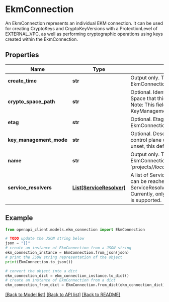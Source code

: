 # EkmConnection

An EkmConnection represents an individual EKM connection. It can be used for creating CryptoKeys and CryptoKeyVersions with a ProtectionLevel of EXTERNAL_VPC, as well as performing cryptographic operations using keys created within the EkmConnection.

## Properties

Name | Type | Description | Notes
------------ | ------------- | ------------- | -------------
**create_time** | **str** | Output only. The time at which the EkmConnection was created. | [optional] [readonly] 
**crypto_space_path** | **str** | Optional. Identifies the EKM Crypto Space that this EkmConnection maps to. Note: This field is required if KeyManagementMode is CLOUD_KMS. | [optional] 
**etag** | **str** | Optional. Etag of the currently stored EkmConnection. | [optional] 
**key_management_mode** | **str** | Optional. Describes who can perform control plane operations on the EKM. If unset, this defaults to MANUAL. | [optional] 
**name** | **str** | Output only. The resource name for the EkmConnection in the format &#x60;projects/*/locations/*/ekmConnections/*&#x60;. | [optional] [readonly] 
**service_resolvers** | [**List[ServiceResolver]**](ServiceResolver.md) | A list of ServiceResolvers where the EKM can be reached. There should be one ServiceResolver per EKM replica. Currently, only a single ServiceResolver is supported. | [optional] 

## Example

```python
from openapi_client.models.ekm_connection import EkmConnection

# TODO update the JSON string below
json = "{}"
# create an instance of EkmConnection from a JSON string
ekm_connection_instance = EkmConnection.from_json(json)
# print the JSON string representation of the object
print(EkmConnection.to_json())

# convert the object into a dict
ekm_connection_dict = ekm_connection_instance.to_dict()
# create an instance of EkmConnection from a dict
ekm_connection_from_dict = EkmConnection.from_dict(ekm_connection_dict)
```
[[Back to Model list]](../README.md#documentation-for-models) [[Back to API list]](../README.md#documentation-for-api-endpoints) [[Back to README]](../README.md)


